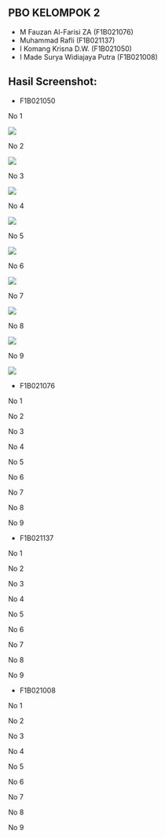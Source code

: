 ## PBO KELOMPOK 2
- M Fauzan Al-Farisi ZA        (F1B021076)
- Muhammad Rafli               (F1B021137)
- I Komang Krisna D.W.         (F1B021050)
- I Made Surya Widiajaya Putra (F1B021008)
  
## Hasil Screenshot: 
- F1B021050
  
No 1

<image src="https://github.com/dow00n/P3/blob/main/Screenshot/P3No1_F1B021050.png">

No 2

<image src="https://github.com/dow00n/P3/blob/main/Screenshot/P3No2_F1B021050.png">

No 3

<image src="https://github.com/dow00n/P3/blob/main/Screenshot/P3No3_F1B021050.png">

No 4

<image src="https://github.com/dow00n/P3/blob/main/Screenshot/P3No4_F1B021050.png">

No 5

<image src="https://github.com/dow00n/P3/blob/main/Screenshot/P3No5_F1B021050.png">

No 6

<image src="https://github.com/dow00n/P3/blob/main/Screenshot/P3No6_F1B021050.png">

No 7

<image src="https://github.com/dow00n/P3/blob/main/Screenshot/P3No7_F1B021050.png">

No 8

<image src="https://github.com/dow00n/P3/blob/main/Screenshot/P3No8_F1B021050.png">

No 9

<image src="https://github.com/dow00n/P3/blob/main/Screenshot/P3No9_F1B021050.png">

- F1B021076

No 1



No 2



No 3



No 4



No 5



No 6



No 7



No 8



No 9



- F1B021137
  
No 1



No 2



No 3



No 4



No 5



No 6



No 7



No 8



No 9



- F1B021008
  
No 1



No 2



No 3



No 4



No 5



No 6



No 7



No 8



No 9


